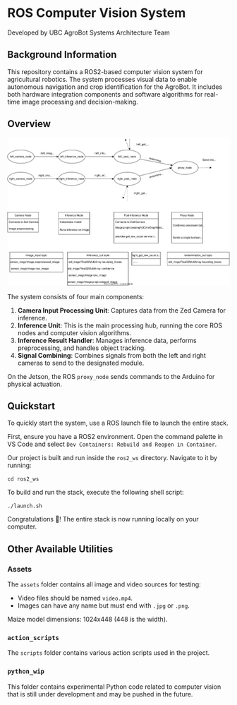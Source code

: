 # ROS Computer Vision System

Developed by UBC AgroBot Systems Architecture Team

## Background Information

This repository contains a ROS2-based computer vision system for agricultural robotics. The system processes visual data to enable autonomous navigation and crop identification for the AgroBot. It includes both hardware integration components and software algorithms for real-time image processing and decision-making.

## Overview
![Node Diagram](assets/node_diagram.svg)

The system consists of four main components:
1. **Camera Input Processing Unit**: Captures data from the Zed Camera for inference.
2. **Inference Unit**: This is the main processing hub, running the core ROS nodes and computer vision algorithms.
3. **Inference Result Handler**: Manages inference data, performs preprocessing, and handles object tracking.
4. **Signal Combining**: Combines signals from both the left and right cameras to send to the designated module.

On the Jetson, the ROS `proxy_node` sends commands to the Arduino for physical actuation.

## Quickstart

To quickly start the system, use a ROS launch file to launch the entire stack.

First, ensure you have a ROS2 environment. Open the command palette in VS Code and select `Dev Containers: Rebuild and Reopen in Container`.

Our project is built and run inside the `ros2_ws` directory. Navigate to it by running:
```
cd ros2_ws
```

To build and run the stack, execute the following shell script:
```
./launch.sh
```

Congratulations 🎉! The entire stack is now running locally on your computer.

## Other Available Utilities

### Assets

The `assets` folder contains all image and video sources for testing:
- Video files should be named `video.mp4`.
- Images can have any name but must end with `.jpg` or `.png`.

Maize model dimensions: 1024x448 (448 is the width).

### `action_scripts`

The `scripts` folder contains various action scripts used in the project.

### `python_wip`

This folder contains experimental Python code related to computer vision that is still under development and may be pushed in the future.